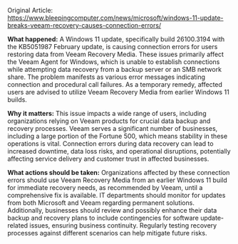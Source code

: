 Original Article: https://www.bleepingcomputer.com/news/microsoft/windows-11-update-breaks-veeam-recovery-causes-connection-errors/

**What happened:** A Windows 11 update, specifically build 26100.3194 with the KB5051987 February update, is causing connection errors for users restoring data from Veeam Recovery Media. These issues primarily affect the Veeam Agent for Windows, which is unable to establish connections while attempting data recovery from a backup server or an SMB network share. The problem manifests as various error messages indicating connection and procedural call failures. As a temporary remedy, affected users are advised to utilize Veeam Recovery Media from earlier Windows 11 builds.

**Why it matters:** This issue impacts a wide range of users, including organizations relying on Veeam products for crucial data backup and recovery processes. Veeam serves a significant number of businesses, including a large portion of the Fortune 500, which means stability in these operations is vital. Connection errors during data recovery can lead to increased downtime, data loss risks, and operational disruptions, potentially affecting service delivery and customer trust in affected businesses.

**What actions should be taken:** Organizations affected by these connection errors should use Veeam Recovery Media from an earlier Windows 11 build for immediate recovery needs, as recommended by Veeam, until a comprehensive fix is available. IT departments should monitor for updates from both Microsoft and Veeam regarding permanent solutions. Additionally, businesses should review and possibly enhance their data backup and recovery plans to include contingencies for software update-related issues, ensuring business continuity. Regularly testing recovery processes against different scenarios can help mitigate future risks.